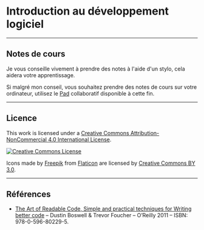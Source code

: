 
# Introduction au développement logiciel


----
## Notes de cours

Je vous conseille vivement à prendre des notes à l'aide d'un stylo, cela aidera votre apprentissage. 

Si malgré mon conseil, vous souhaitez prendre des notes de cours sur votre ordinateur, utilisez le [Pad](http://pad.univ-nantes.fr/editor/p/g.Y0QnNEObVE25ifcg$X12I040-DL) collaboratif disponible à cette fin. 


----
## Licence

This work is licensed under a [Creative Commons Attribution-NonCommercial 4.0 International License](http://creativecommons.org/licenses/by-nc/4.0/).

[![Creative Commons License](https://i.creativecommons.org/l/by-nc/4.0/88x31.png)](http://creativecommons.org/licenses/by-nc/4.0/)

Icons made by  [Freepik](http://www.freepik.com) from [Flaticon](www.flaticon.com)  are  licensed by [Creative Commons BY 3.0](http://creativecommons.org/licenses/by/3.0/).


----

## Références

- [The Art of Readable Code, Simple and practical techniques for Writing better code](http://shop.oreilly.com/product/9780596802301.do) – Dustin Boswell & Trevor Foucher – O’Reilly 2011 – ISBN: 978-0-596-80229-5.



